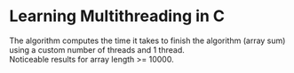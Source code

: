 # Learning Multithreading in C

The algorithm computes the time it takes to finish the algorithm (array sum) using a custom number of threads and 1 thread.  
Noticeable results for array length >= 10000.
